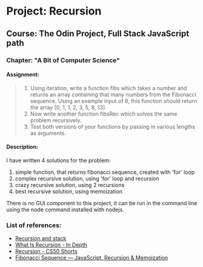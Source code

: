 # Project: Recursion

## Course: The Odin Project, Full Stack JavaScript path

### Chapter: "A Bit of Computer Science"

#### Assignment:

> 1. Using iteration, write a function fibs which takes a number and returns an array containing that many numbers from the Fibonacci sequence. Using an example input of 8, this function should return the array [0, 1, 1, 2, 3, 5, 8, 13].
> 2. Now write another function fibsRec which solves the same problem recursively.
> 3. Test both versions of your functions by passing in various lengths as arguments.

#### Description:

I have written 4 solutions for the problem:

1. simple function, that returns fibonacci sequence, created with 'for' loop
2. complex recursive solution, using 'for' loop and recursion
3. crazy recursive solution, using 2 recursions
4. best recursive solution, using memoization

There is no GUI component to this project, it can be run in the command line using the node command installed with nodejs.

### List of references:

- [Recursion and stack](https://javascript.info/recursion)
- [What Is Recursion - In Depth](https://www.youtube.com/watch?v=6oDQaB2one8)
- [Recursion - CS50 Shorts](https://www.youtube.com/watch?v=mz6tAJMVmfM)
- [Fibonacci Sequence — JavaScript, Recursion & Memoization](https://medium.com/codex/fibonacci-sequence-javascript-recursion-memoization-74d997900ff8)
